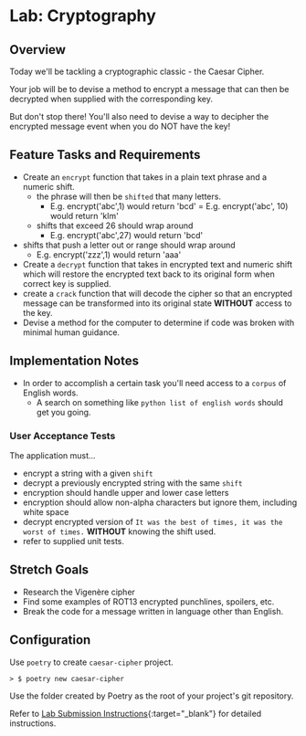 # Lab: Cryptography

## Overview

Today we'll be tackling a cryptographic classic - the Caesar Cipher.

Your job will be to devise a method to encrypt a message that can then be decrypted when supplied with the corresponding key.

But don't stop there! You'll also need to devise a way to decipher the encrypted message event when you do NOT have the key!

## Feature Tasks and Requirements

- Create an `encrypt` function that takes in a plain text phrase and a numeric shift.
  - the phrase will then be `shifted` that many letters.
    - E.g. encrypt('abc',1) would return 'bcd'
    = E.g. encrypt('abc', 10) would return 'klm'
  - shifts that exceed 26 should wrap around
    - E.g. encrypt('abc',27) would return 'bcd'
- shifts that push a letter out or range should wrap around
  - E.g. encrypt('zzz',1) would return 'aaa' 
- Create a `decrypt` function that takes in encrypted text and numeric shift which will restore the encrypted text back to its original form when correct key is supplied.
- create a `crack` function that will decode the cipher so that an encrypted message can be transformed into its original state **WITHOUT** access to the key.
- Devise a method for the computer to determine if code was broken with minimal human guidance.

## Implementation Notes

- In order to accomplish a certain task you'll need access to a `corpus` of English words.
  - A search on something like `python list of english words` should get you going.


### User Acceptance Tests

The application must...

- encrypt a string with a given `shift`
- decrypt a previously encrypted string with the same `shift`
- encryption should handle upper and lower case letters
- encryption should allow non-alpha characters but ignore them, including white space
- decrypt encrypted version of `It was the best of times, it was the worst of times.` **WITHOUT** knowing the shift used.
- refer to supplied unit tests.

## Stretch Goals

- Research the Vigenère cipher
- Find some examples of ROT13 encrypted punchlines, spoilers, etc.
- Break the code for a message written in language other than English.


## Configuration

Use `poetry` to create `caesar-cipher` project.

```console
> $ poetry new caesar-cipher
```

Use the folder created by Poetry as the root of your project's git repository.

Refer to [Lab Submission Instructions](../../../reference/submission-instructions/labs/){:target="_blank"} for detailed instructions.
